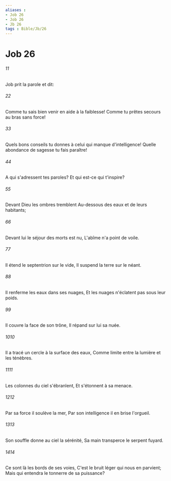 ```yaml
---
aliases : 
- Job 26
- Job 26
- Jb 26
tags : Bible/Jb/26
---
```


# Job 26

###### 11
Job prit la parole et dit:
###### 22
Comme tu sais bien venir en aide à la faiblesse! Comme tu prêtes secours au bras sans force!
###### 33
Quels bons conseils tu donnes à celui qui manque d'intelligence! Quelle abondance de sagesse tu fais paraître!
###### 44
A qui s'adressent tes paroles? Et qui est-ce qui t'inspire?
###### 55
Devant Dieu les ombres tremblent Au-dessous des eaux et de leurs habitants;
###### 66
Devant lui le séjour des morts est nu, L'abîme n'a point de voile.
###### 77
Il étend le septentrion sur le vide, Il suspend la terre sur le néant.
###### 88
Il renferme les eaux dans ses nuages, Et les nuages n'éclatent pas sous leur poids.
###### 99
Il couvre la face de son trône, Il répand sur lui sa nuée.
###### 1010
Il a tracé un cercle à la surface des eaux, Comme limite entre la lumière et les ténèbres.
###### 1111
Les colonnes du ciel s'ébranlent, Et s'étonnent à sa menace.
###### 1212
Par sa force il soulève la mer, Par son intelligence il en brise l'orgueil.
###### 1313
Son souffle donne au ciel la sérénité, Sa main transperce le serpent fuyard.
###### 1414
Ce sont là les bords de ses voies, C'est le bruit léger qui nous en parvient; Mais qui entendra le tonnerre de sa puissance?

